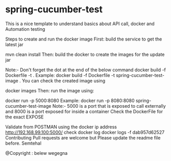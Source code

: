 # spring-cucumber-test
This is a nice template to understand basics about API call, docker and Automation testing

Steps to create and run the docker image
First: build the service to get the latest jar

mvn clean install
Then: build the docker to create the images for the update jar

Note:- Don't forget the dot at the end of the below command
docker build -f Dockerfile -t <imageName> . 
Example: docker build -f Dockerfile -t spring-cucumber-test-image .
You can check the created image using

docker images
Then: run the image using:

docker run -p 5000:8080 <imagesName>
Example: docker run -p 8080:8080 spring-cucumber-test-image
Note:- 5000 is a port that is exposed to call externally and 8000 is a port exposed for inside a container
Check the DockerFile for the exact EXPOSE

Validate from POSTMAN using the docker ip address
http://192.168.99.100:5000/
check docker log
docker logs -f dab957d62527
Contributing
Pull requests are welcome but Please update the readme file before. Semtehal

@Copyright : belew wegegna